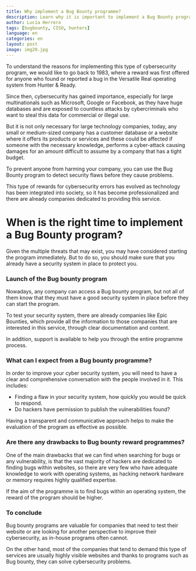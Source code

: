 ```yaml
---
title: Why implement a Bug Bounty programme?
description: Learn why it is important to implement a Bug Bounty program in your company.
author: Lucía Herrero
tags: [bugbounty, CISO, hunters]
language: en
categories: en
layout: post
image: img20.jpg
---
```


To understand the reasons for implementing this type of cybersecurity program, we would like to go back to 1983, where a reward was first offered for anyone who found or reported a bug in the Versatile Real operating system from Hunter & Ready.

Since then, cybersecurity has gained importance, especially for large multinationals such as Microsoft, Google or Facebook, as they have huge databases and are exposed to countless attacks by cybercriminals who want to steal this data for commercial or illegal use.

But it is not only necessary for large technology companies, today, any small or medium-sized company has a customer database or a website where it offers its products or services and these could be affected if someone with the necessary knowledge, performs a cyber-attack causing damages for an amount difficult to assume by a company that has a tight budget. 

To prevent anyone from harming your company, you can use the Bug Bounty program to detect security flaws before they cause problems. 

This type of rewards for cybersecurity errors has evolved as technology has been integrated into society, so it has become professionalized and there are already companies dedicated to providing this service.

# When is the right time to implement a Bug Bounty program?  

Given the multiple threats that may exist, you may have considered starting the program immediately. But to do so, you should make sure that you already have a security system in place to protect you.

### Launch of the Bug bounty program

Nowadays, any company can access a Bug bounty program, but not all of them know that they must have a good security system in place before they can start the program.

To test your security system, there are already companies like Epic Bounties, which provide all the information to those companies that are interested in this service, through clear documentation and content.

In addition, support is available to help you through the entire programme process.

### What can I expect from a Bug bounty programme?

In order to improve your cyber security system, you will need to have a clear and comprehensive conversation with the people involved in it. This includes:

- Finding a flaw in your security system, how quickly you would be quick to respond. 
- Do hackers have permission to publish the vulnerabilities found?

Having a transparent and communicative approach helps to make the evaluation of the program as effective as possible.

### Are there any drawbacks to Bug bounty reward programmes?

One of the main drawbacks that we can find when searching for bugs or any vulnerability, is that the vast majority of hackers are dedicated to finding bugs within websites, so there are very few who have adequate knowledge to work with operating systems, as hacking network hardware or memory requires highly qualified expertise. 

If the aim of the programme is to find bugs within an operating system, the reward of the program should be higher.

### To conclude

Bug bounty programs are valuable for companies that need to test their website or are looking for another perspective to improve their cybersecurity, as in-house programs often cannot. 

On the other hand, most of the companies that tend to demand this type of services are usually highly visible websites and thanks to programs such as Bug bounty, they can solve cybersecurity problems.
